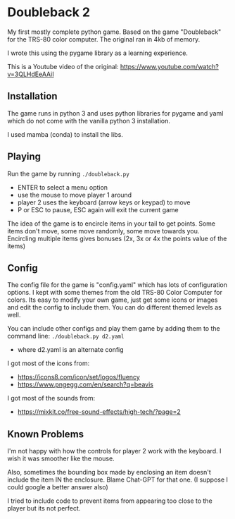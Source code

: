 # Doubleback 2
My first mostly complete python game.  Based on the game "Doubleback" for the TRS-80 color computer.  The original ran in 4kb of memory.

I wrote this using the pygame library as a learning experience. 

This is a Youtube video of the original: https://www.youtube.com/watch?v=3QLHdEeAAiI

## Installation
The game runs in python 3 and uses python libraries for pygame and yaml which do not come with the vanilla python 3 installation.

I used mamba (conda) to install the libs.


## Playing
Run the game by running `./doubleback.py` 
 - ENTER to select a menu option
 - use the mouse to move player 1 around
 - player 2 uses the keyboard (arrow keys or keypad) to move
 - P or ESC to pause, ESC again will exit the current game


The idea of the game is to encircle items in your tail to get points.  Some items don't move, some move randomly, some move towards you.  Encircling multiple items gives bonuses (2x, 3x or 4x the points value of the items)

## Config
The config file for the game is "config.yaml" which has lots of configuration options.  I kept with some themes from the old TRS-80 Color Computer for colors.  Its easy to modify your own game, just get some icons or images and edit the config to include them.  You can do different themed levels as well.  

You can include other configs and play them game by adding them to the command line:
`./doubleback.py d2.yaml` 
 - where d2.yaml is an alternate config

I got most of the icons from:
 - https://icons8.com/icon/set/logos/fluency
 - https://www.pngegg.com/en/search?q=beavis

I got most of the sounds from:
 - https://mixkit.co/free-sound-effects/high-tech/?page=2


## Known Problems
I'm not happy with how the controls for player 2 work with the keyboard.  I wish it was smoother like the mouse.

Also, sometimes the bounding box made by enclosing an item doesn't include the item IN the enclosure.  Blame Chat-GPT for that one.  (I suppose I could google a better answer also)

I tried to include code to prevent items from appearing too close to the player but its not perfect.

